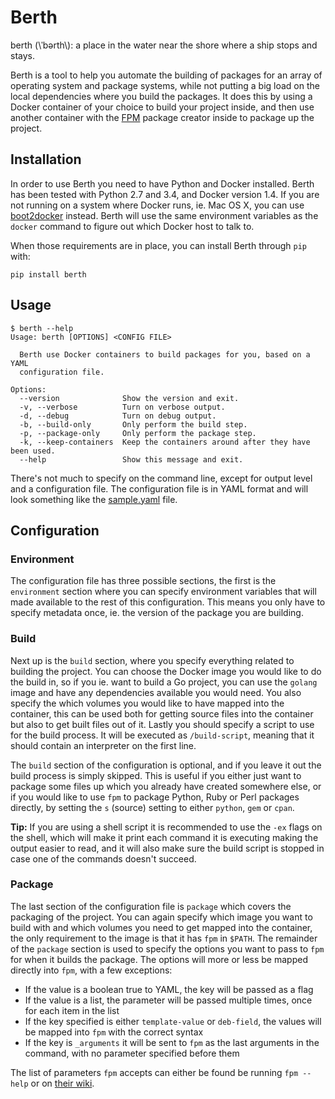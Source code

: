 # Berth

berth (\\ˈbərth\\): a place in the water near the shore where a ship stops and stays.

Berth is a tool to help you automate the building of packages for an array of operating system and package systems, while not putting a big load on the local dependencies where you build the packages. It does this by using a Docker container of your choice to build your project inside, and then use another container with the [FPM](https://github.com/jordansissel/fpm) package creator inside to package up the project.


## Installation

In order to use Berth you need to have Python and Docker installed. Berth has been tested with Python 2.7 and 3.4, and Docker version 1.4. If you are not running on a system where Docker runs, ie. Mac OS X, you can use [boot2docker](http://boot2docker.io/) instead. Berth will use the same environment variables as the `docker` command to figure out which Docker host to talk to.

When those requirements are in place, you can install Berth through `pip` with:

    pip install berth


## Usage

    $ berth --help
    Usage: berth [OPTIONS] <CONFIG FILE>

      Berth use Docker containers to build packages for you, based on a YAML
      configuration file.

    Options:
      --version              Show the version and exit.
      -v, --verbose          Turn on verbose output.
      -d, --debug            Turn on debug output.
      -b, --build-only       Only perform the build step.
      -p, --package-only     Only perform the package step.
      -k, --keep-containers  Keep the containers around after they have been used.
      --help                 Show this message and exit.

There's not much to specify on the command line, except for output level and a configuration file. The configuration file is in YAML format and will look something like the [sample.yaml](sample.yaml) file.


## Configuration

### Environment

The configuration file has three possible sections, the first is the `environment` section where you can specify environment variables that will made available to the rest of this configuration. This means you only have to specify metadata once, ie. the version of the package you are building.


### Build

Next up is the `build` section, where you specify everything related to building the project. You can choose the Docker image you would like to do the build in, so if you ie. want to build a Go project, you can use the `golang` image and have any dependencies available you would need. You also specify the which volumes you would like to have mapped into the container, this can be used both for getting source files into the container but also to get built files out of it. Lastly you should specify a script to use for the build process. It will be executed as `/build-script`, meaning that it should contain an interpreter on the first line.

The `build` section of the configuration is optional, and if you leave it out the build process is simply skipped. This is useful if you either just want to package some files up which you already have created somewhere else, or if you would like to use `fpm` to package Python, Ruby or Perl packages directly, by setting the `s` (source) setting to either `python`, `gem` or `cpan`.

**Tip:** If you are using a shell script it is recommended to use the `-ex` flags on the shell, which will make it print each command it is executing making the output easier to read, and it will also make sure the build script is stopped in case one of the commands doesn't succeed.


### Package

The last section of the configuration file is `package` which covers the packaging of the project. You can again specify which image you want to build with and which volumes you need to get mapped into the container, the only requirement to the image is that it has `fpm` in `$PATH`. The remainder of the `package` section is used to specify the options you want to pass to `fpm` for when it builds the package. The options will more or less be mapped directly into `fpm`, with a few exceptions:

- If the value is a boolean true to YAML, the key will be passed as a flag
- If the value is a list, the parameter will be passed multiple times, once for each item in the list
- If the key specified is either `template-value` or `deb-field`, the values will be mapped into `fpm` with the correct syntax
- If the key is `_arguments` it will be sent to `fpm` as the last arguments in the command, with no parameter specified before them

The list of parameters `fpm` accepts can either be found be running `fpm --help` or on [their wiki](https://github.com/jordansissel/fpm/wiki#usage).
